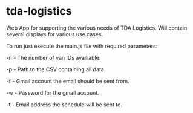 # tda-logistics
<p>Web App for supporting the various needs of TDA Logistics. Will contain several displays for various use cases.</p>

<p>To run just execute the main.js file with required parameters:</p>

<p>-n - The number of van IDs availiable.</p>
<p>-p - Path to the CSV containing all data.</p>
<p>-f - Gmail account the email should be sent from.</p>
<p>-w - Password for the gmail account.</p>
<p>-t - Email address the schedule will be sent to.</p>